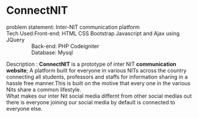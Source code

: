 # ConnectNIT
problem statement: Inter-NIT communication platform<br>
Tech Used:Front-end: HTML CSS Bootstrap Javascript and Ajax using JQuery <br>
               &nbsp; &nbsp;   &nbsp;&nbsp;   &nbsp;   &nbsp; &nbsp;   &nbsp; &nbsp; Back-end: PHP Codeigniter<br>
               &nbsp; &nbsp;   &nbsp;&nbsp;   &nbsp;   &nbsp; &nbsp;   &nbsp; &nbsp;  Database: Mysql <br>
<p> Description : <b>ConnectNIT</b> is a prototype of inter NIT <b> communication website</b>; A platform built for everyone in various NITs across the country connecting all students, professors and staffs for information sharing in a hassle free manner.This is built on the motive that every one in the various Nits share a common lifestyle.
<br> What makes our inter Nit social media differnt from other social medias out there is everyone joining our social media by default is connected to everyone else.
</p>
